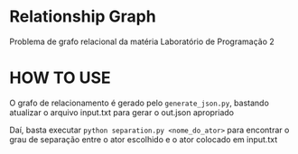 # Relationship Graph

Problema de grafo relacional da matéria Laboratório de Programação 2

# HOW TO USE

O grafo de relacionamento é gerado pelo ```generate_json.py```, bastando atualizar o arquivo input.txt para gerar o out.json apropriado

Daí, basta executar ```python separation.py <nome_do_ator>``` para encontrar o grau de separação entre o ator escolhido e o ator colocado em input.txt